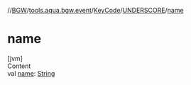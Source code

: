 //[BGW](../../../../index.md)/[tools.aqua.bgw.event](../../index.md)/[KeyCode](../index.md)/[UNDERSCORE](index.md)/[name](name.md)



# name  
[jvm]  
Content  
val [name](name.md): [String](https://kotlinlang.org/api/latest/jvm/stdlib/kotlin/-string/index.html)  



